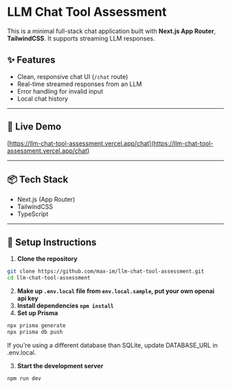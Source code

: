 # LLM Chat Tool Assessment

This is a minimal full-stack chat application built with **Next.js App Router**, **TailwindCSS**. It supports streaming LLM responses.

## ✨ Features

- Clean, responsive chat UI (`/chat` route)
- Real-time streamed responses from an LLM
- Error handling for invalid input
- Local chat history

---

## 🚀 Live Demo

[https://llm-chat-tool-assessment.vercel.app/chat](https://llm-chat-tool-assessment.vercel.app/chat)

---

## 📦 Tech Stack

- Next.js (App Router)
- TailwindCSS
- TypeScript

---

## 🔧 Setup Instructions

1. **Clone the repository**

```bash
git clone https://github.com/max-im/llm-chat-tool-assessment.git
cd llm-chat-tool-assessment
```

2. **Make up `.env.local` file from `env.local.sample`, put your own openai api key**
3. **Install dependencies `npm install`**
4. **Set up Prisma**

```bash
npx prisma generate
npx prisma db push
```

If you're using a different database than SQLite, update DATABASE_URL in .env.local.

3. **Start the development server**

```bash
npm run dev
```

